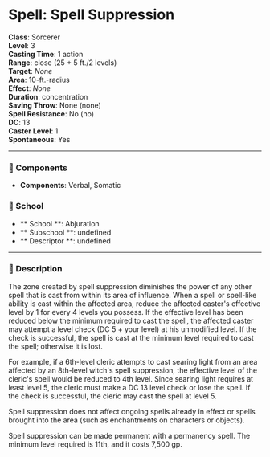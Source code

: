 
# Spell: Spell Suppression
**Class**: Sorcerer  
**Level**: 3  
**Casting Time**: 1 action  
**Range**: close (25 + 5 ft./2 levels)  
**Target**: _None_  
**Area**: 10-ft.-radius  
**Effect**: _None_  
**Duration**: concentration  
**Saving Throw**: None (none)  
**Spell Resistance**: No (no)  
**DC**: 13  
**Caster Level**: 1  
**Spontaneous**: Yes

---

### 🔮 Components
- **Components**: Verbal, Somatic

### 🏫 School
- ** School **: Abjuration
- ** Subschool **: undefined
- ** Descriptor **: undefined
---

### 📜 Description
The zone created by spell suppression diminishes the power of any other spell that is cast from within its area of influence. When a spell or spell-like ability is cast within the affected area, reduce the affected caster's effective level by 1 for every 4 levels you possess. If the effective level has been reduced below the minimum required to cast the spell, the affected caster may attempt a level check (DC 5 + your level) at his unmodified level. If the check is successful, the spell is cast at the minimum level required to cast the spell; otherwise it is lost.

For example, if a 6th-level cleric attempts to cast searing light from an area affected by an 8th-level witch's spell suppression, the effective level of the cleric's spell would be reduced to 4th level. Since searing light requires at least level 5, the cleric must make a DC 13 level check or lose the spell. If the check is successful, the cleric may cast the spell at level 5.

Spell suppression does not affect ongoing spells already in effect or spells brought into the area (such as enchantments on characters or objects).

Spell suppression can be made permanent with a permanency spell. The minimum level required is 11th, and it costs 7,500 gp.
